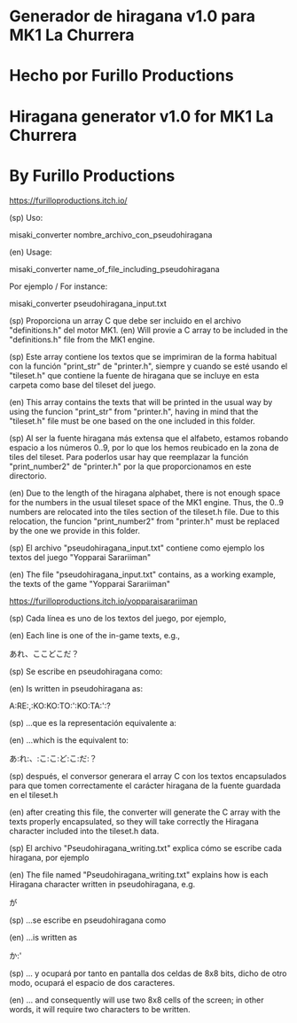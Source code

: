 # Generador de hiragana v1.0 para MK1 La Churrera
# Hecho por Furillo Productions

# Hiragana generator v1.0 for MK1 La Churrera
# By Furillo Productions

https://furilloproductions.itch.io/

(sp) Uso:

misaki_converter nombre_archivo_con_pseudohiragana

(en) Usage:

misaki_converter name_of_file_including_pseudohiragana

Por ejemplo / For instance: 

misaki_converter pseudohiragana_input.txt

(sp) Proporciona un array C que debe ser incluido en el archivo "definitions.h" del motor MK1.
(en) Will provie a C array to be included in the "definitions.h" file from the MK1 engine.

(sp) Este array contiene los textos que se imprimiran de la forma habitual con la función "print_str" de "printer.h", siempre y cuando 
se esté usando el "tileset.h" que contiene la fuente de hiragana que se incluye en esta carpeta como base del tileset del juego.

(en) This array contains the texts that will be printed in the usual way by using the funcion "print_str" from "printer.h", having in mind
that the "tileset.h" file must be one based on the one included in this folder. 

(sp) Al ser la fuente hiragana más extensa que el alfabeto, estamos robando espacio a los números 0..9, por lo que los hemos reubicado en la zona de tiles del tileset. Para poderlos usar hay que reemplazar la función "print_number2" de "printer.h" por la que proporcionamos en este directorio.

(en) Due to the length of the hiragana alphabet, there is not enough space for the numbers in the usual tileset space of the MK1 engine. Thus, 
the 0..9 numbers are relocated into the tiles section of the tileset.h file. Due to this relocation, the funcion "print_number2" from "printer.h" must be replaced by the one we provide in this folder.

(sp) El archivo "pseudohiragana_input.txt" contiene como ejemplo los textos del juego "Yopparai Sarariiman" 

(en) The file "pseudohiragana_input.txt" contains, as a working example, the texts of the game "Yopparai Sarariiman"  

https://furilloproductions.itch.io/yopparaisarariiman

(sp) Cada línea es uno de los textos del juego, por ejemplo,

(en) Each line is one of the in-game texts, e.g.,

あれ、ここどこだ？

(sp) Se escribe en pseudohiragana como:

(en) Is written in pseudohiragana as:

A:RE:,:KO:KO:TO:':KO:TA:':?

(sp) ...que es la representación equivalente a:

(en) ...which is the equivalent to:

あ:れ:、:こ:こ:ど:こ:だ:？

(sp) después, el conversor generara el array C con los textos encapsulados para que tomen correctamente el carácter hiragana de la fuente guardada en el tileset.h

(en) after creating this file, the converter will generate the C array with the texts properly encapsulated, so they will take correctly the Hiragana character included into the tileset.h data.

(sp) El archivo "Pseudohiragana_writing.txt" explica cómo se escribe cada hiragana, por ejemplo 

(en) The file named "Pseudohiragana_writing.txt" explains how is each Hiragana character written in pseudohiragana, e.g.

が 

(sp) ...se escribe en pseudohiragana como 

(en) ...is written as

か:'

(sp) ... y ocupará por tanto en pantalla dos celdas de 8x8 bits, dicho de otro modo, ocupará el espacio de dos caracteres.

(en) ... and consequently will use two 8x8 cells of the screen; in other words, it will require two characters to be written.
